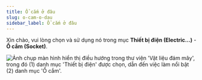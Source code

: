 ```yaml
---
title: Ổ cắm ở đâu
slug: o-cam-o-dau
sidebar_label: Ổ cắm ở đâu
---
```


Xin chào, vui lòng chọn và sử dụng nó trong mục **Thiết bị điện (Electric...)** - **Ổ cắm (Socket)**.

![Ảnh chụp màn hình hiển thị điều hướng trong thư viện 'Vật liệu đám mây', trong đó (1) danh mục 'Thiết bị điện' được chọn, dẫn đến việc làm nổi bật (2) danh mục 'Ổ cắm'.](https://storage.googleapis.com/jegavn_kb/images/a3826bb6-a9e9-400b-a105-05b68c57713d.png)
